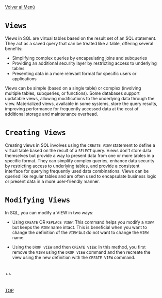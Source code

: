 [Volver al Menú](../root.md)

# `Views`

Views in SQL are virtual tables based on the result set of an SQL statement. They act as a saved query that can be treated like a table, offering several benefits:

- Simplifying complex queries by encapsulating joins and subqueries
- Providing an additional security layer by restricting access to underlying tables
- Presenting data in a more relevant format for specific users or applications

Views can be simple (based on a single table) or complex (involving multiple tables, subqueries, or functions). Some databases support updatable views, allowing modifications to the underlying data through the view. Materialized views, available in some systems, store the query results, improving performance for frequently accessed data at the cost of additional storage and maintenance overhead.

# `Creating Views`

Creating views in SQL involves using the `CREATE VIEW` statement to define a virtual table based on the result of a `SELECT` query. Views don't store data themselves but provide a way to present data from one or more tables in a specific format. They can simplify complex queries, enhance data security by restricting access to underlying tables, and provide a consistent interface for querying frequently used data combinations. Views can be queried like regular tables and are often used to encapsulate business logic or present data in a more user-friendly manner.

# `Modifying Views`

In SQL, you can modify a VIEW in two ways:

- Using `CREATE` OR `REPLACE VIEW`: This command helps you modify a `VIEW` but keeps the `VIEW` name intact. This is beneficial when you want to change the definition of the `VIEW` but do not want to change the `VIEW` name.

- Using the `DROP VIEW` and then `CREATE VIEW`: In this method, you first remove the `VIEW` using the `DROP VIEW` command and then recreate the view using the new definition with the `CREATE VIEW` command.

# ``

[TOP](#views)
